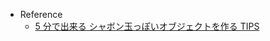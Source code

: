- Reference
  - [5 分で出来る シャボン玉っぽいオブジェクトを作る TIPS](https://qiita.com/ampersand/items/5f078d8093d79384ef6f)
